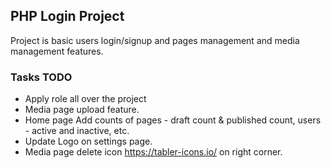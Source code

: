 ## PHP Login Project
Project is basic users login/signup and pages management and media management features.

### Tasks TODO
* Apply role all over the project
* Media page upload feature.
* Home page Add counts of pages -  draft count & published count, users - active and inactive, etc.
* Update Logo on settings page.
* Media page delete icon https://tabler-icons.io/ on right corner. 